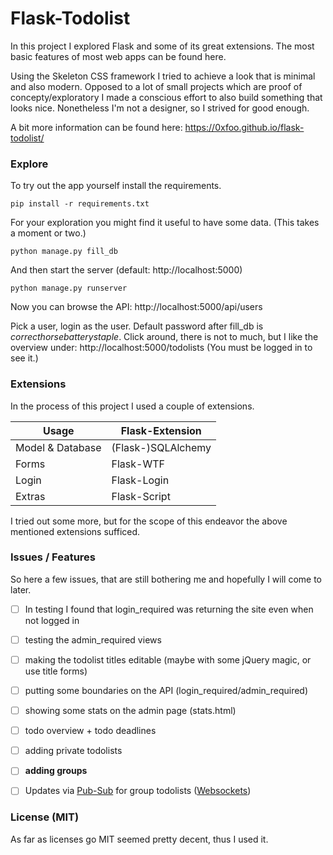 Flask-Todolist
=======================
In this project I explored Flask and some of its great
extensions. The most basic features of most web apps can be found here.

Using the Skeleton CSS framework I tried to achieve a look that is minimal and also modern. Opposed to a lot of small projects which are proof of concepty/exploratory I made a conscious effort to also build something that looks nice. Nonetheless I'm not a designer, so I strived for good enough.

A bit more information can be found here: https://0xfoo.github.io/flask-todolist/


### Explore
To try out the app yourself install the requirements.
```
pip install -r requirements.txt
```
For your exploration you might find it useful to have some data. (This takes a moment or two.)
```
python manage.py fill_db
```
And then start the server (default: http://localhost:5000)
```
python manage.py runserver
```

Now you can browse the API:
http://localhost:5000/api/users

Pick a user, login as the user. Default password after fill_db is *correcthorsebatterystaple*.
Click around, there is not to much, but I like the overview under: http://localhost:5000/todolists
(You must be logged in to see it.)


### Extensions

In the process of this project I used a couple of extensions.

Usage               | Flask-Extension  
------------------- | -----------------------
Model & Database    | (Flask-)SQLAlchemy
Forms               | Flask-WTF
Login               | Flask-Login
Extras              | Flask-Script

I tried out some more, but for the scope of this endeavor the above mentioned extensions sufficed.


### Issues / Features

So here a few issues, that are still bothering me and hopefully I will come to later.

 - [ ] In testing I found that login_required was returning the site even when not logged in
 - [ ] testing the admin_required views
 - [ ] making the todolist titles editable (maybe with some jQuery magic, or use title forms)
 - [ ] putting some boundaries on the API (login_required/admin_required)
 - [ ] showing some stats on the admin page (stats.html)
 - [ ] todo overview + todo deadlines
 - [ ] adding private todolists
 - [ ] **adding groups**
  - [ ] Updates via [Pub-Sub](http://redis.io/topics/pubsub/) for group todolists ([Websockets](http://lucumr.pocoo.org/2012/9/24/websockets-101/))



### License (MIT)
As far as licenses go MIT seemed pretty decent, thus I used it.
